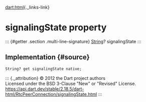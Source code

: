 [dart:html](../../dart-html/dart-html-library){._links-link}

signalingState property
=======================

::: {#getter .section .multi-line-signature}
[String](../../dart-core/string-class)? signalingState
:::

Implementation {#source}
--------------

``` {.language-dart data-language="dart"}
String? get signalingState native;
```

::: {._attribution}
© 2012 the Dart project authors\
Licensed under the BSD 3-Clause \"New\" or \"Revised\" License.\
<https://api.dart.dev/stable/2.18.5/dart-html/RtcPeerConnection/signalingState.html>
:::
